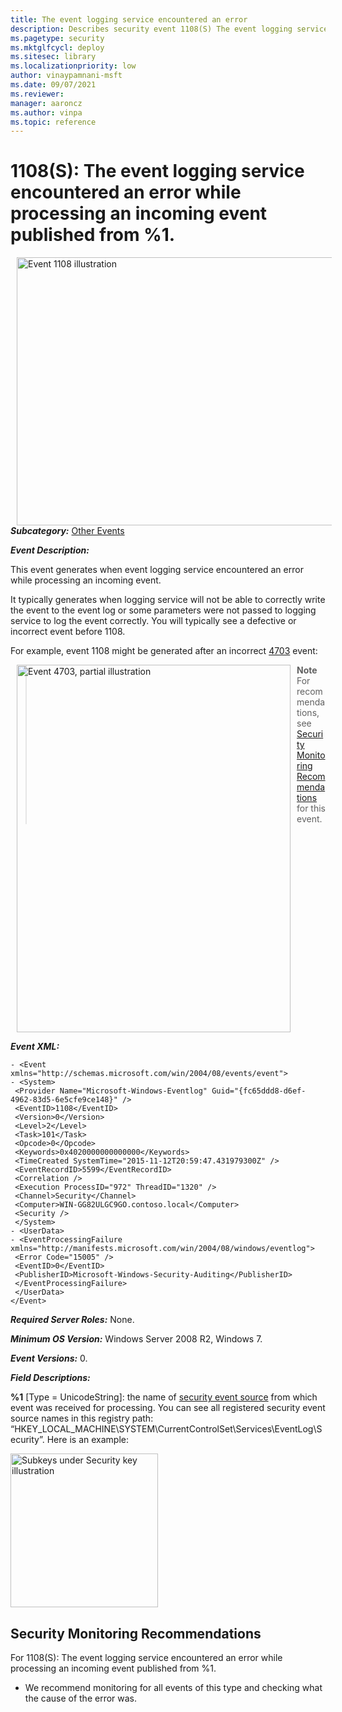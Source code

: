 ```yaml
---
title: The event logging service encountered an error 
description: Describes security event 1108(S) The event logging service encountered an error while processing an incoming event published from %1.
ms.pagetype: security
ms.mktglfcycl: deploy
ms.sitesec: library
ms.localizationpriority: low
author: vinaypamnani-msft
ms.date: 09/07/2021
ms.reviewer: 
manager: aaroncz
ms.author: vinpa
ms.topic: reference
---
```


# 1108(S): The event logging service encountered an error while processing an incoming event published from %1.


<img src="images/event-1108.png" alt="Event 1108 illustration" width="613" height="429" hspace="10" align="left" />

***Subcategory:***&nbsp;[Other Events](other-events.md)

***Event Description:***

This event generates when event logging service encountered an error while processing an incoming event.

It typically generates when logging service will not be able to correctly write the event to the event log or some parameters were not passed to logging service to log the event correctly. You will typically see a defective or incorrect event before 1108.

For example, event 1108 might be generated after an incorrect [4703](event-4703.md) event:

<img src="images/event-4703-partial.png" alt="Event 4703, partial illustration" width="438" height="588" hspace="10" align="left" />

> **Note**&nbsp;&nbsp;For recommendations, see [Security Monitoring Recommendations](#security-monitoring-recommendations) for this event.

<br clear="all">

***Event XML:***
```
- <Event xmlns="http://schemas.microsoft.com/win/2004/08/events/event">
- <System>
 <Provider Name="Microsoft-Windows-Eventlog" Guid="{fc65ddd8-d6ef-4962-83d5-6e5cfe9ce148}" /> 
 <EventID>1108</EventID> 
 <Version>0</Version> 
 <Level>2</Level> 
 <Task>101</Task> 
 <Opcode>0</Opcode> 
 <Keywords>0x4020000000000000</Keywords> 
 <TimeCreated SystemTime="2015-11-12T20:59:47.431979300Z" /> 
 <EventRecordID>5599</EventRecordID> 
 <Correlation /> 
 <Execution ProcessID="972" ThreadID="1320" /> 
 <Channel>Security</Channel> 
 <Computer>WIN-GG82ULGC9GO.contoso.local</Computer> 
 <Security /> 
 </System>
- <UserData>
- <EventProcessingFailure xmlns="http://manifests.microsoft.com/win/2004/08/windows/eventlog">
 <Error Code="15005" /> 
 <EventID>0</EventID> 
 <PublisherID>Microsoft-Windows-Security-Auditing</PublisherID> 
 </EventProcessingFailure>
 </UserData>
</Event>

```

***Required Server Roles:*** None.

***Minimum OS Version:*** Windows Server 2008 R2, Windows 7.

***Event Versions:*** 0.

***Field Descriptions:***

**%1** \[Type = UnicodeString\]: the name of [security event source](/windows/win32/eventlog/event-sources) from which event was received for processing. You can see all registered security event source names in this registry path: “HKEY\_LOCAL\_MACHINE\\SYSTEM\\CurrentControlSet\\Services\\EventLog\\Security”. Here is an example:

<img src="images/subkeys-under-security-key.png" alt="Subkeys under Security key illustration" width="236" height="246" />

## Security Monitoring Recommendations

For 1108(S): The event logging service encountered an error while processing an incoming event published from %1.

-   We recommend monitoring for all events of this type and checking what the cause of the error was.